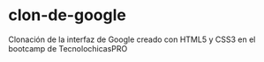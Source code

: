 # clon-de-google
Clonación de la interfaz de Google creado con HTML5 y CSS3 en el bootcamp de TecnolochicasPRO
